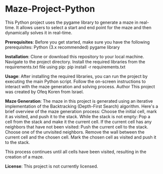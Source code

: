# Maze-Project-Python
This Python project uses the pygame library to generate a maze in real-time. It allows users to select a start and end point for the maze and then dynamically solves it in real-time.

**Prerequisites**:
Before you get started, make sure you have the following prerequisites:
Python (3.x recommended)
pygame library

**Installation**:
Clone or download this repository to your local machine.
Navigate to the project directory.
Install the required libraries from the requirements.txt file using pip:
pip install -r requirements.txt

**Usage**:
After installing the required libraries, you can run the project by executing the main Python script.
Follow the on-screen instructions to interact with the maze generation and solving process.
Author
This project was created by Ofeq Koren from Israel.

**Maze Generation**:
The maze in this project is generated using an iterative implementation of the Backtracking (Depth-First Search) algorithm. Here's a brief overview of the maze generation process:
Choose the initial cell, mark it as visited, and push it to the stack.
While the stack is not empty:
  Pop a cell from the stack and make it the current cell.
  If the current cell has any neighbors that have not been visited:
    Push the current cell to the stack.
    Choose one of the unvisited neighbors.
    Remove the wall between the current cell and the chosen cell.
    Mark the chosen cell as visited and push it to the stack.

This process continues until all cells have been visited, resulting in the creation of a maze.

**License**:
This project is not currently licensed.
